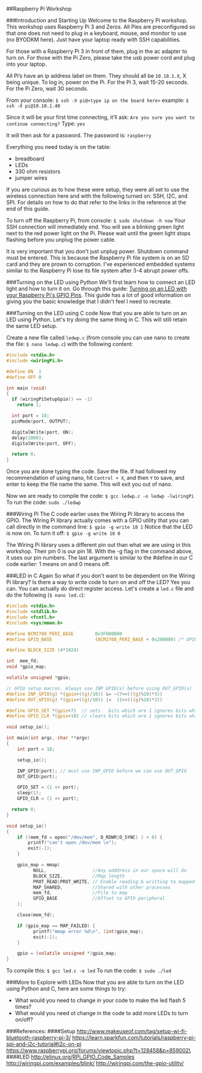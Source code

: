 ##Raspberry Pi Workshop

###Introduction and Starting Up
Welcome to the Raspberry Pi workshop. This workshop uses Raspberry Pi 3 and Zeros. All Pies are preconfigured so that one does not need to plug in a keyboard, mouse, and monitor to use (no BYODKM here). Just have your laptop ready with SSH capabilities.

For those with a Raspberry Pi 3 in front of them, plug in the ac adapter to turn on. For those with the Pi Zero, please take the usb power cord and plug into your laptop.

All Pi’s have an ip address label on them. They should all be `10.10.1.X`, X being unique. To log in, power on the Pi. For the Pi 3, wait 15-20 seconds. For the Pi Zero, wait 30 seconds.

From your console: `$ ssh -X pi@<type ip on the board here>`
example: `$ ssh -X pi@10.10.1.40`

Since it will be your first time connecting, it’ll ask: `Are you sure you want to continue connecting?`
Type: `yes`

It will then ask for a password. The password is: `raspberry`

Everything you need today is on the table:
 - breadboard
 - LEDs
 - 330 ohm resistors
 - jumper wires

If you are curious as to how these were setup, they were all set to use the wireless connection here and with the following turned on: SSH, I2C, and SPI. For details on how to do that refer to the links in the reference at the end of this guide.

To turn off the Raspberry Pi, from console: `$ sudo shutdown -h now`
Your SSH connection will immediately end. You will see a blinking green light next to the red power light on the Pi. Please wait until the green light stops flashing before you unplug the power cable.

It is very important that you don't just unplug power. Shutdown command must be entered. This is because the Raspberry Pi file system is on an SD card and they are prown to corruption. I've experienced embedded systems similar to the Raspberry Pi lose its file system after 3-4 abrupt power offs.

###Turning on the LED using Python
We'll first learn how to connect an LED light and how to turn it on. Go through this guide: [Turning on an LED with your Raspberry Pi's GPIO Pins](https://thepihut.com/blogs/raspberry-pi-tutorials/27968772-turning-on-an-led-with-your-raspberry-pis-gpio-pins). This guide has a lot of good information on giving you the basic knowledge that I didn't feel I need to recreate.

###Turning on the LED using C code
Now that you are able to turn on an LED using Python. Let's try doing the same thing in C. This will still retain the same LED setup.

Create a new file called `ledwp.c` (from console you can use nano to create the file: `$ nano ledwp.c`) with the following content:
```C
#include <stdio.h>
#include <wiringPi.h>

#define ON  1
#define OFF 0

int main (void)
{
  if (wiringPiSetupGpio() == -1)
    return 1;

  int port = 18;
  pinMode(port, OUTPUT);

  digitalWrite(port, ON);
  delay(1000);
  digitalWrite(port, OFF);

  return 0;
}
```

Once you are done typing the code. Save the file. If had followed my recommendation of using nano, hit `Control + X`, and then `Y` to save, and enter to keep the file name the same. This will exit you out of nano.

Now we are ready to compile the code: `$ gcc ledwp.c -o ledwp -lwiringPi`
To run the code: `sudo ./ledwp`

###Wiring Pi
The C code earlier uses the Wiring Pi library to access the GPIO. The Wiring Pi library actually comes with a GPIO utility that you can call directly in the command line: `$ gpio -g write 18 1`
Notice that the LED is now on. To turn it off: `$ gpio -g write 18 0`

The Wiring Pi library uses a different pin out than what we are using in this workshop. Their pin 0 is our pin 18. With the -g flag in the command above, it uses our pin numbers. The last argument is similar to the #define in our C code earlier: 1 means on and 0 means off.

###LED in C Again
So what if you don't want to be dependent on the Wiring Pi library? Is there a way to write code to turn on and off the LED? Yes you can. You can actually do direct register access. Let's create a `led.c` file and do the following (`$ nano led.c`):
```C
#include <stdio.h>
#include <stdlib.h>
#include <fcntl.h>
#include <sys/mman.h>

#define BCM2708_PERI_BASE        0x3F000000
#define GPIO_BASE                (BCM2708_PERI_BASE + 0x200000) /* GPIO controller */

#define BLOCK_SIZE (4*1024)

int  mem_fd;
void *gpio_map;

volatile unsigned *gpio;

// GPIO setup macros. Always use INP_GPIO(x) before using OUT_GPIO(x)
#define INP_GPIO(g) *(gpio+((g)/10)) &= ~(7<<(((g)%10)*3))
#define OUT_GPIO(g) *(gpio+((g)/10)) |=  (1<<(((g)%10)*3))

#define GPIO_SET *(gpio+7)  // sets   bits which are 1 ignores bits which are 0
#define GPIO_CLR *(gpio+10) // clears bits which are 1 ignores bits which are 0

void setup_io();

int main(int argc, char **argv)
{
    int port = 18;

    setup_io();

    INP_GPIO(port); // must use INP_GPIO before we can use OUT_GPIO
    OUT_GPIO(port);

    GPIO_SET = (1 << port);
    sleep(1);
    GPIO_CLR = (1 << port);

  return 0;
}

void setup_io()
{
    if ((mem_fd = open("/dev/mem", O_RDWR|O_SYNC) ) < 0) {
        printf("can't open /dev/mem \n");
        exit(-1);
    }

    gpio_map = mmap(
          NULL,                 //Any adddress in our space will do
          BLOCK_SIZE,           //Map length
          PROT_READ|PROT_WRITE, // Enable reading & writting to mapped memory
          MAP_SHARED,           //Shared with other processes
          mem_fd,               //File to map
          GPIO_BASE             //Offset to GPIO peripheral
    );

    close(mem_fd);

    if (gpio_map == MAP_FAILED) {
          printf("mmap error %d\n", (int)gpio_map);
          exit(-1);
    }

    gpio = (volatile unsigned *)gpio_map;
}
```

To compile this: `$ gcc led.c -o led`
To run the code: `$ sudo ./led`

###More to Explore with LEDs
Now that you are able to turn on the LED using Python and C, here are some things to try:
- What would you need to change in your code to make the led flash 5 times?
- What would you need ot change in the code to add more LEDs to turn on/off?

###References:
####Setup
http://www.makeuseof.com/tag/setup-wi-fi-bluetooth-raspberry-pi-3/
https://learn.sparkfun.com/tutorials/raspberry-pi-spi-and-i2c-tutorial#i2c-on-pi
https://www.raspberrypi.org/forums/viewtopic.php?t=128458&p=859002\
####LED
http://elinux.org/RPi_GPIO_Code_Samples
http://wiringpi.com/examples/blink/
http://wiringpi.com/the-gpio-utility/
